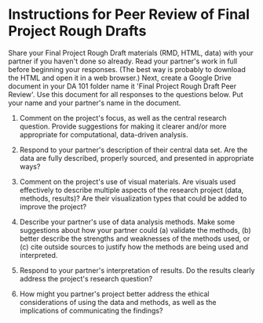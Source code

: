 # Instructions for Peer Review of Final Project Rough Drafts

Share your Final Project Rough Draft materials (RMD, HTML, data) with your partner if you haven't done so already. Read your partner's work in full before beginning your responses. (The best way is probably to download the HTML and open it in a web browser.) Next, create a Google Drive document in your DA 101 folder name it 'Final Project Rough Draft Peer Review'. Use this document for all responses to the questions below. Put your name and your partner's name in the document.

1. Comment on the project's focus, as well as the central research question. Provide suggestions for making it clearer and/or more appropriate for computational, data-driven analysis. 

2. Respond to your partner's description of their central data set. Are the data are fully described, properly sourced, and presented in appropriate ways? 

3. Comment on the project's use of visual materials. Are visuals used effectively to describe multiple aspects of the research project (data, methods, results)? Are their visualization types that could be added to improve the project?

4. Describe your partner's use of data analysis methods. Make some suggestions about how your partner could (a) validate the methods, (b) better describe the strengths and weaknesses of the methods used, or (c) cite outside sources to justify how the methods are being used and interpreted. 

5. Respond to your partner's interpretation of results. Do the results clearly address the project's research question?  

6. How might you partner's project better address the ethical considerations of using the data and methods, as well as the implications of communicating the findings?
